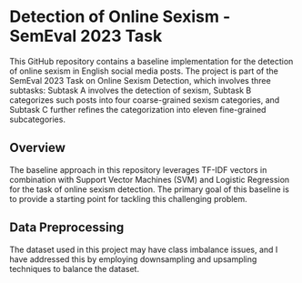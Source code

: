 # Detection of Online Sexism - SemEval 2023 Task

This GitHub repository contains a baseline implementation for the detection of online sexism in English social media posts. The project is part of the SemEval 2023 Task on Online Sexism Detection, which involves three subtasks: Subtask A involves the detection of sexism, Subtask B categorizes such posts into four coarse-grained sexism categories, and Subtask C further refines the categorization into eleven fine-grained subcategories.

## Overview

The baseline approach in this repository leverages TF-IDF vectors in combination with Support Vector Machines (SVM) and Logistic Regression for the task of online sexism detection. The primary goal of this baseline is to provide a starting point for tackling this challenging problem.

## Data Preprocessing
The dataset used in this project may have class imbalance issues, and I have addressed this by employing downsampling and upsampling techniques to balance the dataset. 


